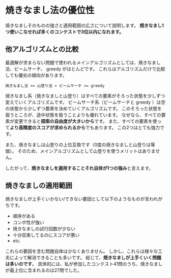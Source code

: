 
# 焼きなまし法の優位性

焼きなましそのものの強さと適用範囲の広さについて説明します。
**焼きなまし1つ使いこなせれば多くのコンテストで3位以内になれます。**

## 他アルゴリズムとの比較

最適解が求まらない問題で使われるメインアルゴリズムとしては、焼きなまし法、ビームサーチ、 greedy がほとんどです。
これらはアルゴリズムだけで比較しても優劣の傾向があります。

`焼きなまし法 >= 山登り法 > ビームサーチ >= greedy`

焼きなまし系（焼きなましと山登り）はすべての要素がそろった状態を少しずつ変えていくアルゴリズムです。
ビームサーチ系（ビームサーチと greedy ）は空の状態から少しずつ要素を決めていくアルゴリズムです。
このそろった状態を扱うところが、途中状態を扱うことよりも優れています。
なぜなら、すべての要素が変更できると**探索の自由度が大きいから**です。
また、すべての要素を使って**より高精度のスコアが求められるから**でもあります。
この2つはとても強力です。

また、焼きなましは山登りの上位互換です（0度の焼きなましと山登りは等価）。
そのため、メインアルゴリズムとして山登りを使うメリットはありません。

したがって、**焼きなましを適用することそれ自体が1つの強み**と言えます。

## 焼きなましの適用範囲

焼きなましが上手くいかない/できない要因として以下のようなものが言われがちです。

- 順序がある
- コンボ性が強い
- 焼きなましの試行回数が少ない
- 十分収束してるのにスコアが悪い
- etc.

これらの要因を含む問題自体は少なくありません。
しかし、これらは様々な工夫によって解消できることも多いです。
総じて、**焼きなましが上手くいく問題は多いのです**。
具体的には、私が参加したコンテスト41問のうち、焼きなましが最上位に含まれるのは27問でした。
